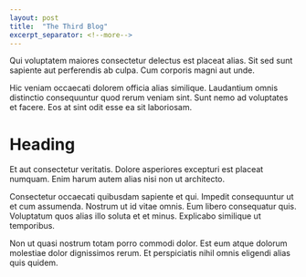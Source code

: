 ```yaml
---
layout: post
title:  "The Third Blog"
excerpt_separator: <!--more-->
---
```


Qui voluptatem maiores consectetur delectus est placeat alias. Sit sed sunt sapiente aut perferendis ab culpa. Cum corporis magni aut unde.

Hic veniam occaecati dolorem officia alias similique. Laudantium omnis distinctio consequuntur quod rerum veniam sint. Sunt nemo ad voluptates et facere. Eos at sint odit esse ea sit laboriosam.
<!--more-->
# Heading
Et aut consectetur veritatis. Dolore asperiores excepturi est placeat numquam. Enim harum autem alias nisi non ut architecto.

Consectetur occaecati quibusdam sapiente et qui. Impedit consequuntur ut et cum assumenda. Nostrum ut id vitae omnis. Eum libero consequatur quis. Voluptatum quos alias illo soluta et et minus. Explicabo similique ut temporibus.

Non ut quasi nostrum totam porro commodi dolor. Est eum atque dolorum molestiae dolor dignissimos rerum. Et perspiciatis nihil omnis eligendi alias quis quidem.
